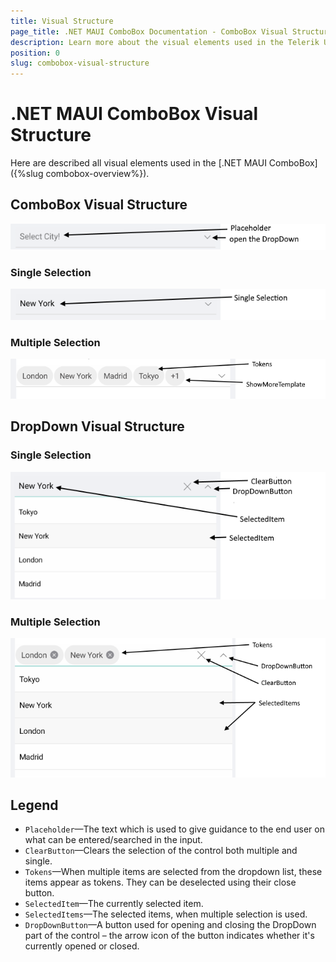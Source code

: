 ```yaml
---
title: Visual Structure
page_title: .NET MAUI ComboBox Documentation - ComboBox Visual Structure
description: Learn more about the visual elements used in the Telerik UI for .NET MAUI ComboBox control.
position: 0
slug: combobox-visual-structure
---
```


# .NET MAUI ComboBox Visual Structure

Here are described all visual elements used in the [.NET MAUI ComboBox]({%slug combobox-overview%}).

## ComboBox Visual Structure

![ComboBox Placeholder Visual Structure](images/combobox-visual-structure.png "Visual elements of ComboBox control")

### Single Selection

![ComboBox Single Selection Visual Structure](images/combobox-single-selection-visual-structure.png "Visual elements of ComboBox control")

### Multiple Selection

![ComboBox Multiple Selection Visual Structure](images/combobox-multiple-selection-visual-structure.png "Visual elements of ComboBox control")

## DropDown Visual Structure

### Single Selection

![ComboBox DropDown Single Selection Visual Structure](images/dropdown-single-selection.png "Visual elements of ComboBox control")

### Multiple Selection

![ComboBox DropDown Multiple Selection Visual Structure](images/dropdown-multiple-selection.png "Visual elements of ComboBox control")

## Legend

- `Placeholder`&mdash;The text which is used to give guidance to the end user on what can be entered/searched in the input.
- `ClearButton`&mdash;Clears the selection of the control both multiple and single.
- `Tokens`&mdash;When multiple items are selected from the dropdown list, these items appear as tokens. They can be deselected using their close button.
- `SelectedItem`&mdash;The currently selected item.
- `SelectedItems`&mdash;The selected items, when multiple selection is used.
- `DropDownButton`&mdash;A button used for opening and closing the DropDown part of the control – the arrow icon of the button indicates whether it's currently opened or closed.
